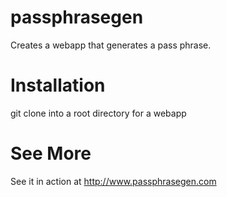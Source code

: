passphrasegen
=============
Creates a webapp that generates a pass phrase.

Installation
============
git clone <projectname> into a root directory for a webapp

See More
============
See it in action at http://www.passphrasegen.com
